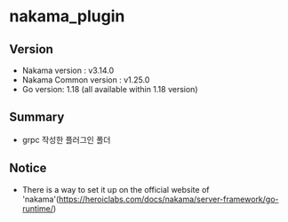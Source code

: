 # nakama_plugin 

## Version
- Nakama version : v3.14.0 
- Nakama Common version : v1.25.0  
- Go version: 1.18 (all available within 1.18 version)  

## Summary
- grpc 작성한 플러그인 폴더  

## Notice 
- There is a way to set it up on the official website of 'nakama'(https://heroiclabs.com/docs/nakama/server-framework/go-runtime/)  